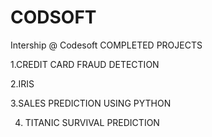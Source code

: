 # CODSOFT
Intership @ Codesoft
COMPLETED PROJECTS

1.CREDIT CARD FRAUD DETECTION 

2.IRIS

3.SALES PREDICTION USING PYTHON

4. TITANIC SURVIVAL PREDICTION
